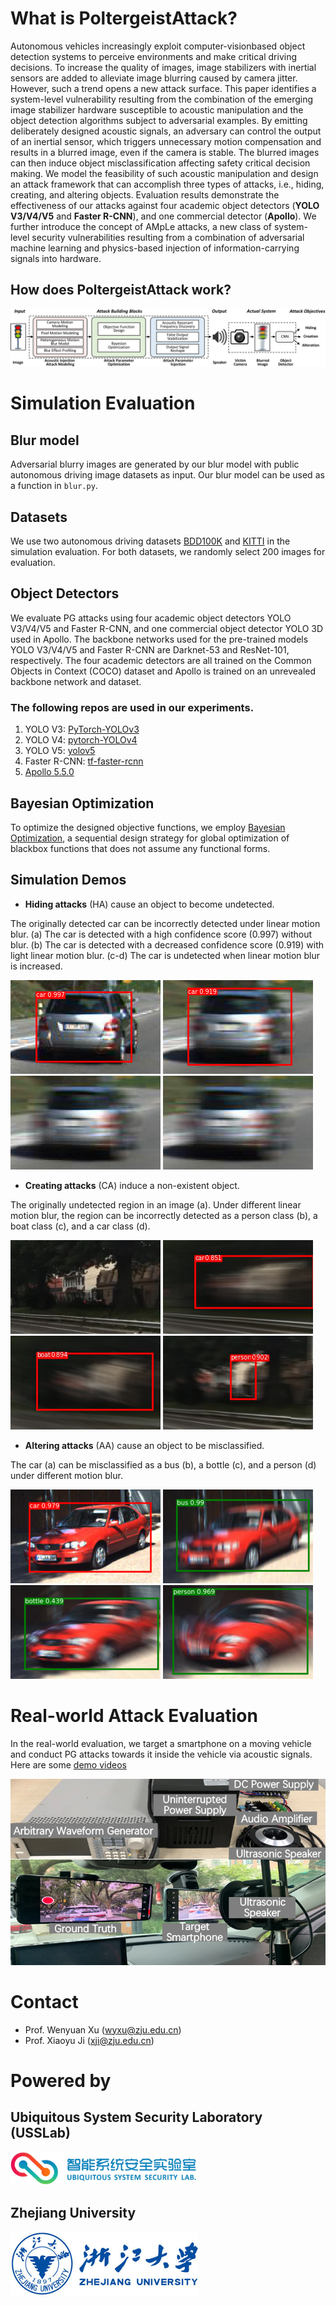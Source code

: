 # What is PoltergeistAttack?

Autonomous vehicles increasingly exploit computer-visionbased object detection systems to perceive environments and make critical driving decisions. To increase the quality of images, image stabilizers with inertial sensors are added to alleviate image blurring caused by camera jitter. However, such a trend opens a new attack surface. This paper identifies a system-level vulnerability resulting from the combination of the emerging image stabilizer hardware susceptible to acoustic manipulation and the object detection algorithms subject to adversarial examples. By emitting deliberately designed acoustic signals, an adversary can control the output of an inertial sensor, which triggers unnecessary motion compensation and results in a blurred image, even if the camera is stable. The blurred images can then induce object misclassification affecting safety critical decision making. We model the feasibility of such acoustic manipulation and design an attack framework that can accomplish three types of attacks, i.e., hiding, creating, and altering objects. Evaluation results demonstrate the effectiveness of our attacks against four academic object detectors (**YOLO V3/V4/V5** and **Faster R-CNN**), and one commercial detector (**Apollo**). We further introduce the concept of AMpLe  attacks, a new class of system-level security vulnerabilities resulting from a combination of adversarial machine learning and physics-based injection of information-carrying signals into hardware.

## How does PoltergeistAttack work?

![attack](./images/attack.png)

# Simulation Evaluation

## Blur model

Adversarial blurry images are generated by our blur model with public autonomous driving image datasets as input. Our blur model can be used as a function in `blur.py`.

## Datasets

We use two autonomous driving datasets [BDD100K](https://bdd-data.berkeley.edu/) and [KITTI](http://www.cvlibs.net/datasets/kitti/) in the simulation evaluation. For both datasets, we randomly select 200 images for evaluation.

## Object Detectors

We evaluate PG attacks using four academic object detectors YOLO V3/V4/V5 and Faster R-CNN, and one commercial object detector YOLO 3D used in Apollo.
The backbone networks used for the pre-trained models YOLO V3/V4/V5 and Faster R-CNN are Darknet-53 and ResNet-101, respectively. The four academic detectors are all trained on the Common Objects in Context (COCO) dataset and Apollo is trained on an unrevealed backbone network and dataset.

### The following repos are used in our experiments.

1. YOLO V3: [PyTorch-YOLOv3](https://github.com/eriklindernoren/PyTorch-YOLOv3)
2. YOLO V4: [pytorch-YOLOv4](https://github.com/Tianxiaomo/pytorch-YOLOv4)
3. YOLO V5: [yolov5](https://github.com/ultralytics/yolov5)
4. Faster R-CNN: [tf-faster-rcnn](https://github.com/endernewton/tf-faster-rcnn)
5. [Apollo 5.5.0](https://github.com/ApolloAuto/apollo)


## Bayesian Optimization

To optimize the designed objective functions, we employ [Bayesian Optimization](https://github.com/fmfn/BayesianOptimization), a sequential design strategy for global optimization of blackbox functions that does not assume any functional forms.

## Simulation Demos

- **Hiding attacks** (HA) cause an object to become undetected.

The originally detected car can be incorrectly detected under linear motion blur. (a) The car is detected with a high confidence score (0.997) without blur. (b) The car is detected with a decreased confidence score (0.919) with light linear motion blur. (c-d) The car is undetected when linear motion blur is increased.

![](./images/HA1.png) ![](./images/HA2.png) ![](./images/HA3.png) ![](./images/HA4.png)

- **Creating attacks** (CA) induce a non-existent object.

The originally undetected region in an image (a). Under different linear motion blur, the region can be incorrectly detected as a person class (b), a boat class (c), and a car class (d).

![](./images/CA1.png) ![](./images/CA2.png) ![](./images/CA3.png) ![](./images/CA4.png)

- **Altering attacks** (AA) cause an object to be misclassified.

The car (a) can be misclassified as a bus (b), a bottle (c), and a person (d) under different motion blur.

![](./images/AA1.png) ![](./images/AA2.png) ![](./images/AA3.png) ![](./images/AA4.png)

# Real-world Attack Evaluation

In the real-world evaluation, we target a smartphone on a moving vehicle and conduct PG attacks towards it inside the vehicle via acoustic signals. Here are some [demo videos](https://sites.google.com/view/poltergeistattack/)

![](./images/setup.png)

# Contact
* Prof. Wenyuan Xu (<wyxu@zju.edu.cn>)
* Prof. Xiaoyu Ji (<xji@zju.edu.cn>)

# Powered by

## Ubiquitous System Security Laboratory (USSLab)

<a href="http:/usslab.org">![USSLab logo](./images/usslab_logo.png)</a>

## Zhejiang University 

<a href="http://www.zju.edu.cn/english/">![ZJU logo](./images/zju_logo.png)</a>

